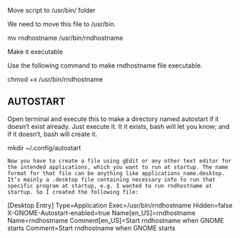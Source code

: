 Move script to /usr/bin/ folder

We need to move this file to /usr/bin.

mv rndhostname /usr/bin/rndhostname

Make it executable

Use the following command to make rndhostname file executable.

chmod +x /usr/bin/rndhostname


AUTOSTART
--------


Open terminal and execute this to make a directory named autostart if it doesn’t exist already. Just execute it. It it exists, bash will let you know; and if it doesn’t, bash will create it.

mkdir ~/.config/autostart

    Now you have to create a file using gEdit or any other text editor for the intended applications, which you want to run at startup. The name format for that file can be anything like applications_name.desktop. It’s mainly a .desktop file containing necessary info to run that specific program at startup, e.g. I wanted to run rndhostname at startup. So I created the following file:
    
[Desktop Entry]
Type=Application
Exec=/usr/bin/rndhostname
Hidden=false
X-GNOME-Autostart-enabled=true
Name[en_US]=rndhostname
Name=rndhostname
Comment[en_US]=Start rndhostname when GNOME starts
Comment=Start rndhostname when GNOME starts

